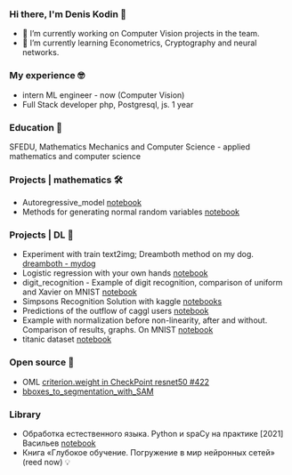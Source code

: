 ### Hi there, I'm Denis Kodin 👋

- 🔭 I’m currently working on Computer Vision projects in the team.
- 🌱 I’m currently learning Econometrics, Сryptography and neural networks.

### My experience 🤓
 - intern ML engineer - now (Computer Vision)
 - Full Stack developer php, Postgresql, js. 1 year

### Education 📘
SFEDU, Mathematics Mechanics and Computer Science - applied mathematics and computer science


### Projects | mathematics 🛠️

- Autoregressive_model [notebook](https://github.com/kodinkod/Econometrics/blob/main/Autoregressive_model/main.ipynb)
- Methods for generating normal random variables [notebook](https://github.com/kodinkod/Econometrics/blob/main/Investigation_of_generators_of_normal_random_variables/gen_random.ipynb)

### Projects | DL 🔦

- Experiment with train text2img; Dreamboth method on my dog. [dreamboth - mydog](https://github.com/kodinkod/dreamboth_mydog)
- Logistic regression with your own hands [notebook](https://github.com/kodinkod/data_analasys/blob/main/linear_models_hand_made/linear_models.ipynb)
- digit_recognition - Example of digit recognition, comparison of uniform and Xavier on MNIST [notebook](https://github.com/kodinkod/data_analasys/blob/main/digit_recognition_xav_uni/main.ipynb)
- Simpsons Recognition Solution with kaggle [notebooks](https://github.com/kodinkod/data_analasys/tree/main/simsons_kaggle)
- Predictions of the outflow of caggl users [notebook](https://github.com/kodinkod/data_analasys/tree/main/Prediction_of_user_churn)
- Example with normalization before non-linearity, after and without. Comparison of results, graphs. On MNIST [notebook](https://github.com/kodinkod/data_analasys/blob/main/normalization/main.ipynb)
- titanic dataset [notebook](https://github.com/kodinkod/data_analasys/blob/main/titanic/pipline.ipynb)

### Open source 🔦
- OML [criterion.weight in CheckPoint resnet50 #422](https://github.com/OML-Team/open-metric-learning/issues/422)
- [bboxes_to_segmentation_with_SAM](https://github.com/broutonlab/bboxes_to_segmentation_with_SAM)

### Library
-  Обработка естественного языка. Python и spaCy на практике [2021] Васильев [notebook](https://github.com/kodinkod/NLP-study-spaCy)
-  Книга «Глубокое обучение. Погружение в мир нейронных сетей» (reed now) 💡








